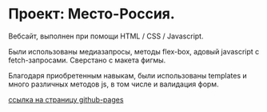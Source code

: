 # Проект: Место-Россия.

Вебсайт, выполнен при помощи HTML / CSS / Javascript.

Были использованы медиазапросы, методы flex-box, адовый javascript с fetch-запросами. Сверстано с макета фигмы.

Благодаря приобретенным навыкам, были использованы templates и много различных методов js, в том числе и валидация форм.

[ссылка на страницу github-pages](https://n1kford.github.io/mesto)
